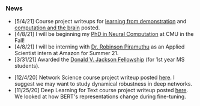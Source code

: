 ### News
- [5/4/21] Course project writeups for [learning from demonstration](https://joel99.github.io/lfd_7648_final.pdf) and [computation and the brain](https://github.com/joel99/illusions) posted.
- [4/8/21] I will be beginning my [PhD in Neural Computation](https://www.cmu.edu/ni/academics/pnc/) at CMU in the Fall!
- [4/8/21] I will be interning with [Dr. Robinson Piramuthu](https://scholar.google.com/citations?user=2CkqEGcAAAAJ) as an Applied Scientist intern at Amazon for Summer 21.
- [3/31/21] Awarded the [Donald V. Jackson Fellowship](https://www.cc.gatech.edu/awards) (for 1st year MS students).
<!-- - [3/31/21] Serving as a reviewer for the [ViGIL workshop](https://vigilworkshop.github.io/) and [ICCV](http://iccv2021.thecvf.com/home). -->
- [12/4/20] Network Science course project writeup posted [here](https://github.com/joel99/noised-rnn-networks/blob/master/report.pdf). I suggest we may want to study dynamical robustness in deep networks.
- [11/25/20] Deep Learning for Text course project writeup posted [here](https://github.com/joel99/bert-representations/blob/master/bert_representations.pdf). We looked at how BERT's representations change during fine-tuning.